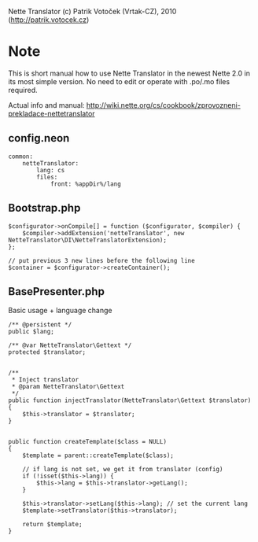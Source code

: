 Nette Translator (c) Patrik Votoček (Vrtak-CZ), 2010 (http://patrik.votocek.cz)


Note
========
This is short manual how to use Nette Translator in the newest Nette 2.0 in its most simple version.
No need to edit or operate with .po/.mo files required.

Actual info and manual: http://wiki.nette.org/cs/cookbook/zprovozneni-prekladace-nettetranslator

config.neon
----
    common:
        netteTranslator:
            lang: cs
            files:
                front: %appDir%/lang

Bootstrap.php
----
    $configurator->onCompile[] = function ($configurator, $compiler) {
        $compiler->addExtension('netteTranslator', new NetteTranslator\DI\NetteTranslatorExtension);
    };
    
    // put previous 3 new lines before the following line
    $container = $configurator->createContainer();

BasePresenter.php
----
Basic usage + language change

    /** @persistent */
    public $lang;
    
    /** @var NetteTranslator\Gettext */
    protected $translator;
    
    
    /**
     * Inject translator
     * @param NetteTranslator\Gettext
     */
    public function injectTranslator(NetteTranslator\Gettext $translator)
    {
        $this->translator = $translator;
    }


    public function createTemplate($class = NULL)
    {
    	$template = parent::createTemplate($class);
    
    	// if lang is not set, we get it from translator (config)
    	if (!isset($this->lang)) {
    		$this->lang = $this->translator->getLang();
    	}
    
    	$this->translator->setLang($this->lang); // set the current lang
    	$template->setTranslator($this->translator);
    
    	return $template;
    }
